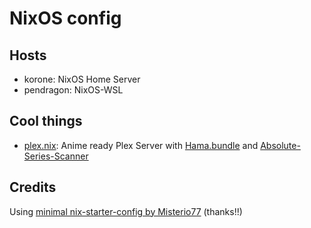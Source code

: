 # NixOS config

## Hosts

- korone: NixOS Home Server
- pendragon: NixOS-WSL

## Cool things

- [plex.nix](./nixos/modules/plex.nix): Anime ready Plex Server with [Hama.bundle](https://github.com/ZeroQI/Hama.bundle) and [Absolute-Series-Scanner](https://github.com/ZeroQI/Absolute-Series-Scanner)

## Credits

Using [minimal nix-starter-config by Misterio77](https://github.com/Misterio77/nix-starter-configs) (thanks!!)
